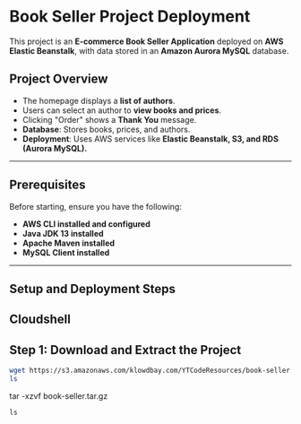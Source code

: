 # Book Seller Project Deployment

This project is an **E-commerce Book Seller Application** deployed on **AWS Elastic Beanstalk**, with data stored in an **Amazon Aurora MySQL** database.

## **Project Overview**
- The homepage displays a **list of authors**.
- Users can select an author to **view books and prices**.
- Clicking "Order" shows a **Thank You** message.
- **Database**: Stores books, prices, and authors.
- **Deployment**: Uses AWS services like **Elastic Beanstalk, S3, and RDS (Aurora MySQL).**

---

## **Prerequisites**
Before starting, ensure you have the following:
- **AWS CLI installed and configured**
- **Java JDK 13 installed**
- **Apache Maven installed**
- **MySQL Client installed**

---

## **Setup and Deployment Steps**

## **Cloudshell**

## **Step 1: Download and Extract the Project**
```bash
wget https://s3.amazonaws.com/klowdbay.com/YTCodeResources/book-seller.tar.gz
ls
```
tar -xzvf book-seller.tar.gz
```
ls
